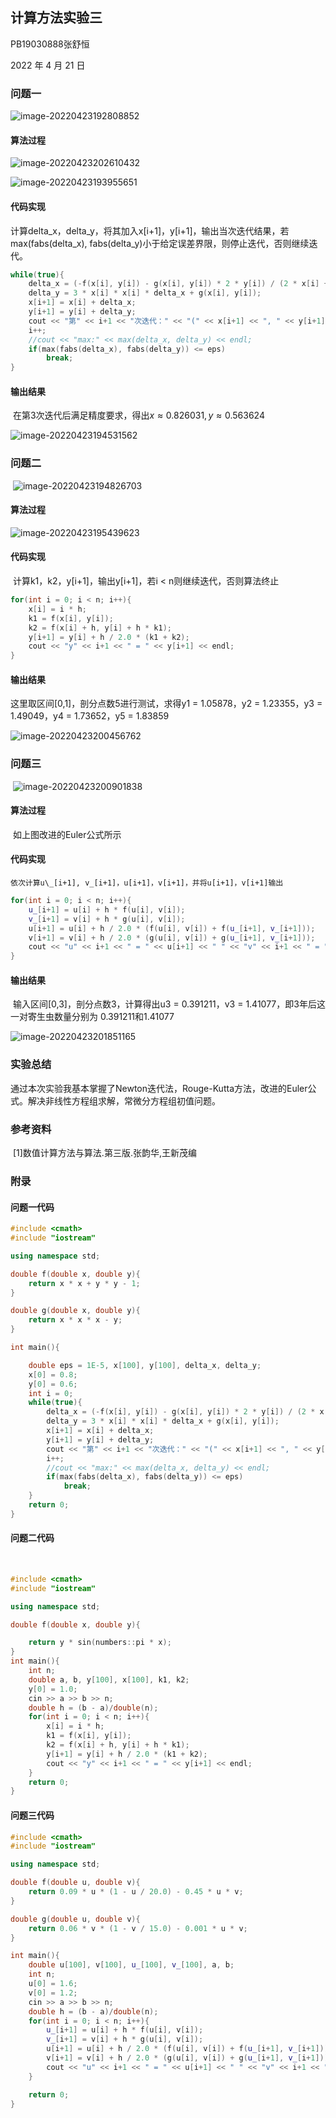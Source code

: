 ## 计算方法实验三

PB19030888张舒恒

2022 年 4 月 21 日 

### 问题一

![image-20220423192808852](C:\Users\凝雨\AppData\Roaming\Typora\typora-user-images\image-20220423192808852.png)

#### 	算法过程

![image-20220423202610432](C:\Users\凝雨\AppData\Roaming\Typora\typora-user-images\image-20220423202610432.png)

![image-20220423193955651](C:\Users\凝雨\AppData\Roaming\Typora\typora-user-images\image-20220423193955651.png)

#### 代码实现

​	计算delta_x，delta_y，将其加入x[i+1]，y[i+1]，输出当次迭代结果，若max(fabs(delta_x), fabs(delta_y)小于给定误差界限，则停止迭代，否则继续迭代。

```c++
while(true){
    delta_x = (-f(x[i], y[i]) - g(x[i], y[i]) * 2 * y[i]) / (2 * x[i] + 6.0 * x[i] * x[i] * y[i]);
    delta_y = 3 * x[i] * x[i] * delta_x + g(x[i], y[i]);
    x[i+1] = x[i] + delta_x;
    y[i+1] = y[i] + delta_y;
    cout << "第" << i+1 << "次迭代：" << "(" << x[i+1] << ", " << y[i+1] << ")" << endl;
    i++;
    //cout << "max:" << max(delta_x, delta_y) << endl;
    if(max(fabs(delta_x), fabs(delta_y)) <= eps)
        break;
}
```

#### 输出结果

​	在第3次迭代后满足精度要求，得出$x\approx0.826031,y\approx0.563624$

![image-20220423194531562](C:\Users\凝雨\AppData\Roaming\Typora\typora-user-images\image-20220423194531562.png)



### 问题二

​	![image-20220423194826703](C:\Users\凝雨\AppData\Roaming\Typora\typora-user-images\image-20220423194826703.png)

#### 算法过程

![image-20220423195439623](C:\Users\凝雨\AppData\Roaming\Typora\typora-user-images\image-20220423195439623.png)

#### 代码实现

​	计算k1，k2，y[i+1]，输出y[i+1]，若i < n则继续迭代，否则算法终止

```c++
for(int i = 0; i < n; i++){
    x[i] = i * h;
    k1 = f(x[i], y[i]);
    k2 = f(x[i] + h, y[i] + h * k1);
    y[i+1] = y[i] + h / 2.0 * (k1 + k2);
    cout << "y" << i+1 << " = " << y[i+1] << endl;
}
```

#### 输出结果

这里取区间[0,1]，剖分点数5进行测试，求得y1 = 1.05878，y2 = 1.23355，y3 = 1.49049，y4 = 1.73652，y5 = 1.83859

![image-20220423200456762](C:\Users\凝雨\AppData\Roaming\Typora\typora-user-images\image-20220423200456762.png)



### 问题三

​	![image-20220423200901838](C:\Users\凝雨\AppData\Roaming\Typora\typora-user-images\image-20220423200901838.png)

#### 算法过程

​	如上图改进的Euler公式所示

#### 代码实现

 	依次计算u\_[i+1], v_[i+1]，u[i+1]，v[i+1]，并将u[i+1]，v[i+1]输出

```c++
for(int i = 0; i < n; i++){
    u_[i+1] = u[i] + h * f(u[i], v[i]);
    v_[i+1] = v[i] + h * g(u[i], v[i]);
    u[i+1] = u[i] + h / 2.0 * (f(u[i], v[i]) + f(u_[i+1], v_[i+1]));
    v[i+1] = v[i] + h / 2.0 * (g(u[i], v[i]) + g(u_[i+1], v_[i+1]));
    cout << "u" << i+1 << " = " << u[i+1] << " " << "v" << i+1 << " = " << v[i+1] << endl;
}
```

#### 输出结果

​	输入区间[0,3]，剖分点数3，计算得出u3 = 0.391211，v3 = 1.41077，即3年后这一对寄生虫数量分别为 0.391211和1.41077

![image-20220423201851165](C:\Users\凝雨\AppData\Roaming\Typora\typora-user-images\image-20220423201851165.png)

### 实验总结

​	通过本次实验我基本掌握了Newton迭代法，Rouge-Kutta方法，改进的Euler公式。解决非线性方程组求解，常微分方程组初值问题。

### 参考资料

​	[1]数值计算方法与算法.第三版.张韵华,王新茂编

### 附录

#### 问题一代码

```c++
#include <cmath>
#include "iostream"

using namespace std;

double f(double x, double y){
    return x * x + y * y - 1;
}

double g(double x, double y){
    return x * x * x - y;
}

int main(){

    double eps = 1E-5, x[100], y[100], delta_x, delta_y;
    x[0] = 0.8;
    y[0] = 0.6;
    int i = 0;
    while(true){
        delta_x = (-f(x[i], y[i]) - g(x[i], y[i]) * 2 * y[i]) / (2 * x[i] + 6.0 * x[i] * x[i] * y[i]);
        delta_y = 3 * x[i] * x[i] * delta_x + g(x[i], y[i]);
        x[i+1] = x[i] + delta_x;
        y[i+1] = y[i] + delta_y;
        cout << "第" << i+1 << "次迭代：" << "(" << x[i+1] << ", " << y[i+1] << ")" << endl;
        i++;
        //cout << "max:" << max(delta_x, delta_y) << endl;
        if(max(fabs(delta_x), fabs(delta_y)) <= eps)
            break;
    }
    return 0;
}
```

#### 问题二代码

​	

```c++
#include <cmath>
#include "iostream"

using namespace std;

double f(double x, double y){

    return y * sin(numbers::pi * x);
}
int main(){
    int n;
    double a, b, y[100], x[100], k1, k2;
    y[0] = 1.0;
    cin >> a >> b >> n;
    double h = (b - a)/double(n);
    for(int i = 0; i < n; i++){
        x[i] = i * h;
        k1 = f(x[i], y[i]);
        k2 = f(x[i] + h, y[i] + h * k1);
        y[i+1] = y[i] + h / 2.0 * (k1 + k2);
        cout << "y" << i+1 << " = " << y[i+1] << endl;
    }
    return 0;
}
```

#### 问题三代码

```c++
#include <cmath>
#include "iostream"

using namespace std;

double f(double u, double v){
    return 0.09 * u * (1 - u / 20.0) - 0.45 * u * v;
}

double g(double u, double v){
    return 0.06 * v * (1 - v / 15.0) - 0.001 * u * v;
}

int main(){
    double u[100], v[100], u_[100], v_[100], a, b;
    int n;
    u[0] = 1.6;
    v[0] = 1.2;
    cin >> a >> b >> n;
    double h = (b - a)/double(n);
    for(int i = 0; i < n; i++){
        u_[i+1] = u[i] + h * f(u[i], v[i]);
        v_[i+1] = v[i] + h * g(u[i], v[i]);
        u[i+1] = u[i] + h / 2.0 * (f(u[i], v[i]) + f(u_[i+1], v_[i+1]));
        v[i+1] = v[i] + h / 2.0 * (g(u[i], v[i]) + g(u_[i+1], v_[i+1]));
        cout << "u" << i+1 << " = " << u[i+1] << " " << "v" << i+1 << " = " << v[i+1] << endl;
    }

    return 0;
}
```